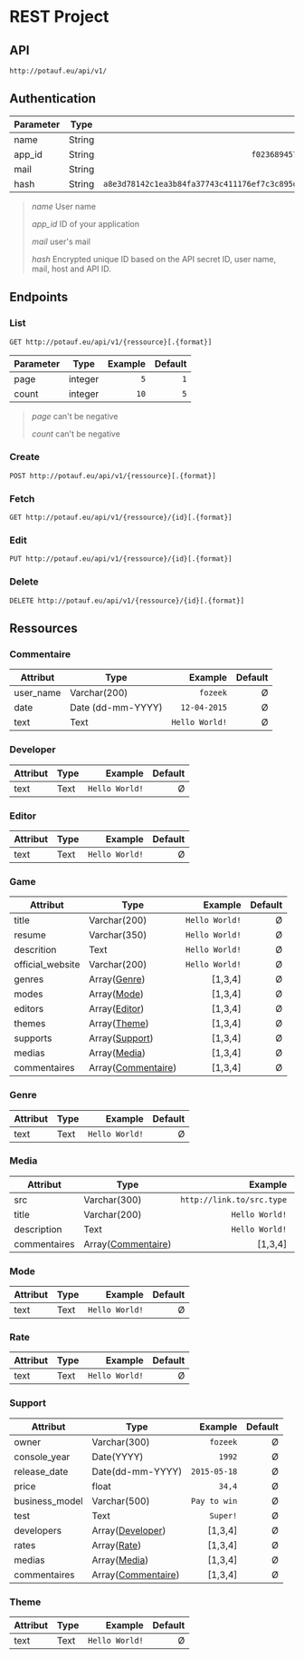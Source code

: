 
# REST Project #


## API ##
 
```
http://potauf.eu/api/v1/
```

## Authentication ##

| Parameter     | Type          | Example                                                            | 
| ------------- | ------------- | ------------------------------------------------------------------:|
| name          | String        |                                                          `quentin` |
| app_id        | String        |                                 `f02368945726d5fc2a14eb576f7276c0` |
| mail          | String        |                                                   `toto@gmail.com` |
| hash          | String        | `a8e3d78142c1ea3b84fa37743c411176ef7c3c895d51da30047e7bbb73de2986` |

> *name* User name
>
> *app_id* ID of your application
>
> *mail* user's mail
>
> *hash* Encrypted unique ID based on the API secret ID, user name, mail, host and API ID. 

## Endpoints ##


### List ###

```
GET http://potauf.eu/api/v1/{ressource}[.{format}]
```

| Parameter     | Type          | Example  | Default  |
| ------------- | ------------- | --------:| --------:|
| page          | integer       |      `5` |      `1` |
| count         | integer       |     `10` |      `5` |

> *page* can't be negative
>
> *count* can't be negative

### Create ###

```
POST http://potauf.eu/api/v1/{ressource}[.{format}]
```

### Fetch ###

```
GET http://potauf.eu/api/v1/{ressource}/{id}[.{format}]
```

### Edit ###

```
PUT http://potauf.eu/api/v1/{ressource}/{id}[.{format}]
```

### Delete ###

```
DELETE http://potauf.eu/api/v1/{ressource}/{id}[.{format}]
```

## Ressources ##

### Commentaire ###

| Attribut      | Type              | Example          | Default  |
| ------------- | ----------------- | ----------------:| --------:|
| user_name     | Varchar(200)      |         `fozeek` |        Ø |
| date          | Date (dd-mm-YYYY) |     `12-04-2015` |        Ø |
| text          | Text              |   `Hello World!` |        Ø |


### Developer ###

| Attribut      | Type              | Example          | Default  |
| ------------- | ----------------- | ----------------:| --------:|
| text          | Text              |   `Hello World!` |        Ø |


### Editor ###

| Attribut      | Type              | Example          | Default  |
| ------------- | ----------------- | ----------------:| --------:|
| text          | Text              |   `Hello World!` |        Ø |


### Game ###

| Attribut          | Type                                | Example          | Default  |
| ----------------- | ----------------------------------- | ----------------:| --------:|
| title             | Varchar(200)                        |   `Hello World!` |        Ø |
| resume            | Varchar(350)                        |   `Hello World!` |        Ø |
| descrition        | Text                                |   `Hello World!` |        Ø |
| official_website  | Varchar(200)                        |   `Hello World!` |        Ø |
| genres            | Array([Genre](#genre))              |          [1,3,4] |        Ø |
| modes             | Array([Mode](#mode))                |          [1,3,4] |        Ø |
| editors           | Array([Editor](#editor))            |          [1,3,4] |        Ø |
| themes            | Array([Theme](#theme))              |          [1,3,4] |        Ø |
| supports          | Array([Support](#support))          |          [1,3,4] |        Ø |
| medias            | Array([Media](#media))              |          [1,3,4] |        Ø |
| commentaires      | Array([Commentaire](#commentaire))  |          [1,3,4] |        Ø |


### Genre ###

| Attribut      | Type              | Example          | Default  |
| ------------- | ----------------- | ----------------:| --------:|
| text          | Text              |   `Hello World!` |        Ø |


### Media ###

| Attribut      | Type                                | Example                     | Default  |
| ------------- | ----------------------------------- | ---------------------------:| --------:|
| src           | Varchar(300)                        |   `http://link.to/src.type` |        Ø |
| title         | Varchar(200)                        |              `Hello World!` |        Ø |
| description   | Text                                |              `Hello World!` |        Ø |
| commentaires  | Array([Commentaire](#commentaire))  |                     [1,3,4] |        Ø |


### Mode ###

| Attribut      | Type              | Example          | Default  |
| ------------- | ----------------- | ----------------:| --------:|
| text          | Text              |   `Hello World!` |        Ø |


### Rate ###

| Attribut      | Type              | Example          | Default  |
| ------------- | ----------------- | ----------------:| --------:|
| text          | Text              |   `Hello World!` |        Ø |


### Support ###

| Attribut      | Type                                | Example                     | Default  |
| ------------- | ----------------------------------- | ---------------------------:| --------:|
| owner         | Varchar(300)                        |                    `fozeek` |        Ø |
| console_year  | Date(YYYY)                          |                      `1992` |        Ø |
| release_date  | Date(dd-mm-YYYY)                    |                `2015-05-18` |        Ø |
| price         | float                               |                      `34,4` |        Ø |
| business_model| Varchar(500)                        |                `Pay to win` |        Ø |
| test          | Text                                |                    `Super!` |        Ø |
| developers    | Array([Developer](#developer))      |                     [1,3,4] |        Ø |
| rates         | Array([Rate](#rate))                |                     [1,3,4] |        Ø |
| medias        | Array([Media](#media))              |                     [1,3,4] |        Ø |
| commentaires  | Array([Commentaire](#commentaire))  |                     [1,3,4] |        Ø |


### Theme ###

| Attribut      | Type              | Example          | Default  |
| ------------- | ----------------- | ----------------:| --------:|
| text          | Text              |   `Hello World!` |        Ø |
